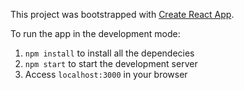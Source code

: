 This project was bootstrapped with [Create React App](https://github.com/facebookincubator/create-react-app).

To run the app in the development mode:
1. `npm install` to install all the dependecies
1. `npm start` to start the development server
1. Access `localhost:3000` in your browser
